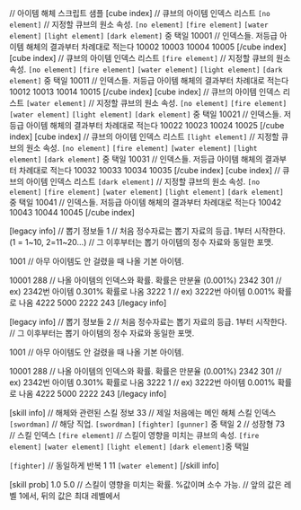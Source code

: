// 아이템 해체 스크립트 샘플
[cube index]	// 큐브의 아이템 인덱스 리스트
`[no element]`		// 지정할 큐브의 원소 속성. `[no element]` `[fire element]` `[water element]` `[light element]` `[dark element]` 중 택일
10001		// 인덱스들. 저등급 아이템 해체의 결과부터 차례대로 적는다
10002
10003
10004
10005
[/cube index]
[cube index]	// 큐브의 아이템 인덱스 리스트
`[fire element]`		// 지정할 큐브의 원소 속성. `[no element]` `[fire element]` `[water element]` `[light element]` `[dark element]` 중 택일
10011		// 인덱스들. 저등급 아이템 해체의 결과부터 차례대로 적는다
10012
10013
10014
10015
[/cube index]
[cube index]	// 큐브의 아이템 인덱스 리스트
`[water element]`		// 지정할 큐브의 원소 속성. `[no element]` `[fire element]` `[water element]` `[light element]` `[dark element]` 중 택일
10021		// 인덱스들. 저등급 아이템 해체의 결과부터 차례대로 적는다
10022
10023
10024
10025
[/cube index]
[cube index]	// 큐브의 아이템 인덱스 리스트
`[light element]`		// 지정할 큐브의 원소 속성. `[no element]` `[fire element]` `[water element]` `[light element]` `[dark element]` 중 택일
10031		// 인덱스들. 저등급 아이템 해체의 결과부터 차례대로 적는다
10032
10033
10034
10035
[/cube index]
[cube index]	// 큐브의 아이템 인덱스 리스트
`[dark element]`		// 지정할 큐브의 원소 속성. `[no element]` `[fire element]` `[water element]` `[light element]` `[dark element]` 중 택일
10041		// 인덱스들. 저등급 아이템 해체의 결과부터 차례대로 적는다
10042
10043
10044
10045
[/cube index]

[legacy info]	// 뽑기 정보들
1		// 처음 정수자료는 뽑기 자료의 등급. 1부터 시작한다. (1 = 1~10, 2=11~20...)
		// 그 이후부터는 뽑기 아이템의 정수 자료와 동일한 포맷.

1001					// 아무 아이템도 안 걸렸을 때 나올 기본 아이템.

10001 288				// 나올 아이템의 인덱스와 확률. 확률은 만분율 (0.001%)
2342 301				// ex) 2342번 아이템 0.301% 확률로 나옴
3222 1					// ex) 3222번 아이템 0.001% 확률로 나옴
4222 5000
2222 243
[/legacy info]

[legacy info]	// 뽑기 정보들
2		// 처음 정수자료는 뽑기 자료의 등급. 1부터 시작한다.
		// 그 이후부터는 뽑기 아이템의 정수 자료와 동일한 포맷.

1001					// 아무 아이템도 안 걸렸을 때 나올 기본 아이템.

10001 288				// 나올 아이템의 인덱스와 확률. 확률은 만분율 (0.001%)
2342 301				// ex) 2342번 아이템 0.301% 확률로 나옴
3222 1					// ex) 3222번 아이템 0.001% 확률로 나옴
4222 5000
2222 243
[/legacy info]

[skill info]	// 해체와 관련된 스킬 정보
33		// 제일 처음에는 메인 해체 스킬 인덱스
`[swordman]`		// 해당 직업. `[swordman]` `[fighter]` `[gunner]` 중 택일
2		// 성장형
73		// 스킬 인덱스
`[fire element]`		// 스킬이 영향을 미치는 큐브의 속성. `[fire element]` `[water element]` `[light element]` `[dark element]`중 택일

`[fighter]`	// 동일하게 반복
1
11
`[water element]`
[/skill info]

[skill prob] 1.0 5.0	// 스킬이 영향을 미치는 확률. %값이며 소수 가능.
			// 앞의 값은 레벨 1에서, 뒤의 값은 최대 레벨에서